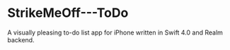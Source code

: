 # StrikeMeOff---ToDo
A visually pleasing to-do list app for iPhone written in Swift 4.0 and Realm backend.
